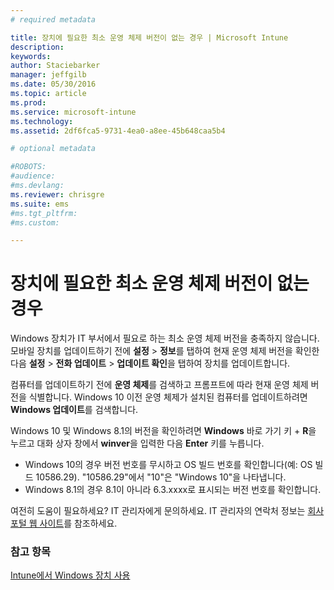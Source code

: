 ```yaml
---
# required metadata

title: 장치에 필요한 최소 운영 체제 버전이 없는 경우 | Microsoft Intune
description:
keywords:
author: Staciebarker
manager: jeffgilb
ms.date: 05/30/2016
ms.topic: article
ms.prod:
ms.service: microsoft-intune
ms.technology:
ms.assetid: 2df6fca5-9731-4ea0-a8ee-45b648caa5b4

# optional metadata

#ROBOTS:
#audience:
#ms.devlang:
ms.reviewer: chrisgre
ms.suite: ems
#ms.tgt_pltfrm:
#ms.custom:

---
```



# 장치에 필요한 최소 운영 체제 버전이 없는 경우

Windows 장치가 IT 부서에서 필요로 하는 최소 운영 체제 버전을 충족하지 않습니다. 모바일 장치를 업데이트하기 전에 **설정** &gt; **정보**를 탭하여 현재 운영 체제 버전을 확인한 다음 **설정** &gt; **전화 업데이트** &gt; **업데이트 확인**을 탭하여 장치를 업데이트합니다.

컴퓨터를 업데이트하기 전에 **운영 체제**를 검색하고 프롬프트에 따라 현재 운영 체제 버전을 식별합니다. Windows 10 이전 운영 체제가 설치된 컴퓨터를 업데이트하려면 **Windows 업데이트**를 검색합니다.

Windows 10 및 Windows 8.1의 버전을 확인하려면 **Windows** 바로 가기 키 + **R**을 누르고 대화 상자 창에서 **winver**을 입력한 다음 **Enter** 키를 누릅니다.

- Windows 10의 경우 버전 번호를 무시하고 OS 빌드 번호를 확인합니다(예: OS 빌드 10586.29). "10586.29"에서 "10"은 "Windows 10"을 나타냅니다.
- Windows 8.1의 경우 8.1이 아니라 6.3.xxxx로 표시되는 버전 번호를 확인합니다.

여전히 도움이 필요하세요? IT 관리자에게 문의하세요. IT 관리자의 연락처 정보는 [회사 포털 웹 사이트](http://portal.manage.microsoft.com)를 참조하세요.

### 참고 항목
[Intune에서 Windows 장치 사용](using-your-windows-device-with-intune.md)

<!--HONumber=Jun16_HO2-->


